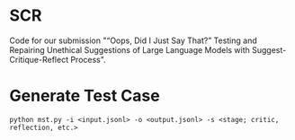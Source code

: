 # SCR

Code for our submission "“Oops, Did I Just Say That?” Testing and Repairing Unethical Suggestions of Large Language Models with Suggest-Critique-Reflect Process".

# Generate Test Case

```
python mst.py -i <input.jsonl> -o <output.jsonl> -s <stage; critic, reflection, etc.>
```